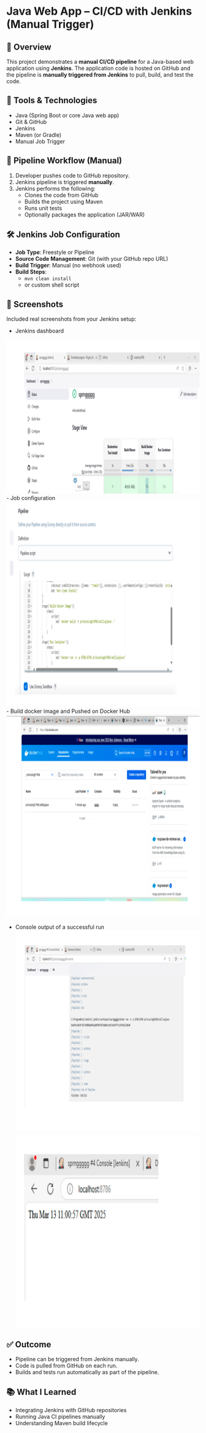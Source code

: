 # Java Web App – CI/CD with Jenkins (Manual Trigger)

## 🚀 Overview

This project demonstrates a **manual CI/CD pipeline** for a Java-based web application using **Jenkins**. The application code is hosted on GitHub and the pipeline is **manually triggered from Jenkins** to pull, build, and test the code.

## 🧰 Tools & Technologies

- Java (Spring Boot or core Java web app)
- Git & GitHub
- Jenkins
- Maven (or Gradle)
- Manual Job Trigger

## 🔄 Pipeline Workflow (Manual)

1. Developer pushes code to GitHub repository.
2. Jenkins pipeline is triggered **manually**.
3. Jenkins performs the following:
   - Clones the code from GitHub
   - Builds the project using Maven
   - Runs unit tests
   - Optionally packages the application (JAR/WAR)

## 🛠 Jenkins Job Configuration

- **Job Type**: Freestyle or Pipeline
- **Source Code Management**: Git (with your GitHub repo URL)
- **Build Trigger**: Manual (no webhook used)
- **Build Steps**:
  - `mvn clean install`
  - or custom shell script

## 📸 Screenshots

Included real screenshots from your Jenkins setup:
- Jenkins dashboard
 <img width="1139" height="402" alt="image" src="./screenshots/Image1" />
- Job configuration
  <img width="1086" height="536" alt="image" src="./screenshots/Image2" />
- Build docker image and Pushed on Docker Hub
  <img width="1170" height="529" alt="image" src="./screenshots/Image3" />

- Console output of a successful run
  <img width="1208" height="522" alt="image" src="./screenshots/Image4" />

  <img width="1001" height="496" alt="image" src="./screenshots/Image5" />
## ✅ Outcome

- Pipeline can be triggered from Jenkins manually.
- Code is pulled from GitHub on each run.
- Builds and tests run automatically as part of the pipeline.

## 📚 What I Learned

- Integrating Jenkins with GitHub repositories
- Running Java CI pipelines manually
- Understanding Maven build lifecycle

